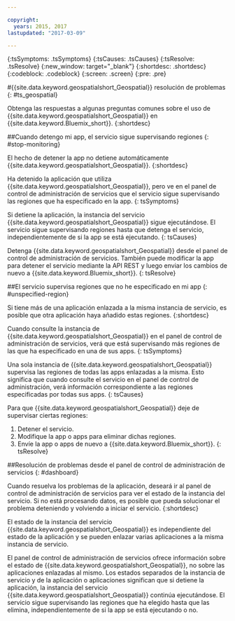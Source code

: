 ```yaml
---

copyright:
  years: 2015, 2017
lastupdated: "2017-03-09"

---
```


<!-- Attribute definitions -->
{:tsSymptoms: .tsSymptoms}
{:tsCauses: .tsCauses}
{:tsResolve: .tsResolve}
{:new_window: target="_blank"}
{:shortdesc: .shortdesc}
{:codeblock: .codeblock}
{:screen: .screen}
{:pre: .pre}

#{{site.data.keyword.geospatialshort_Geospatial}} resolución de problemas 
{: #ts_geospatial}


Obtenga las respuestas a algunas preguntas comunes sobre el uso de {{site.data.keyword.geospatialshort_Geospatial}} en {{site.data.keyword.Bluemix_short}}.
{:shortdesc}

##Cuando detengo mi app, el servicio sigue supervisando regiones
{: #stop-monitoring}


El hecho de detener la app no detiene automáticamente {{site.data.keyword.geospatialshort_Geospatial}}.
{:shortdesc}


Ha detenido la aplicación que utiliza {{site.data.keyword.geospatialshort_Geospatial}}, pero ve en el panel de control de administración de servicios que el servicio sigue supervisando las regiones que ha especificado en la app.
{: tsSymptoms}


Si detiene la aplicación, la instancia del servicio {{site.data.keyword.geospatialshort_Geospatial}} sigue ejecutándose. El servicio sigue supervisando regiones hasta que detenga el servicio, independientemente de si la app se está ejecutando.
{: tsCauses}


Detenga {{site.data.keyword.geospatialshort_Geospatial}} desde el panel de control de administración de servicios. También puede modificar la app para detener el servicio mediante la API REST y luego enviar los cambios de nuevo a {{site.data.keyword.Bluemix_short}}.
{: tsResolve}

##El servicio supervisa regiones que no he especificado en mi app
{: #unspecified-region}



Si tiene más de una aplicación enlazada a la misma instancia de servicio, es posible que otra aplicación haya añadido estas regiones.
{:shortdesc}



Cuando consulte la instancia de {{site.data.keyword.geospatialshort_Geospatial}} en el panel de control de administración de servicios, verá que está supervisando más regiones de las que ha especificado en una de sus apps.
{: tsSymptoms}

Una sola instancia de {{site.data.keyword.geospatialshort_Geospatial}} supervisa las regiones de todas las apps enlazadas a la misma. Esto significa que cuando consulte el servicio en el panel de control de administración, verá información correspondiente a las regiones especificadas por todas sus apps.
{: tsCauses}

Para que {{site.data.keyword.geospatialshort_Geospatial}} deje de supervisar ciertas regiones:

1. Detener el servicio.
2. Modifique la app o apps para eliminar dichas regiones.
3. Envíe la app o apps de nuevo a {{site.data.keyword.Bluemix_short}}.
{: tsResolve}


##Resolución de problemas desde el panel de control de administración de servicios
{: #dashboard}

Cuando resuelva los problemas de la aplicación, deseará ir al panel de control de administración de servicios para ver el estado de la instancia del servicio. Si no está procesando datos, es posible que pueda solucionar el problema deteniendo y volviendo a iniciar el servicio.
{:shortdesc}

El estado de la instancia del servicio {{site.data.keyword.geospatialshort_Geospatial}} es independiente del estado de la aplicación y se pueden enlazar varias aplicaciones a la misma instancia de servicio.

El panel de control de administración de servicios ofrece información sobre el estado de {{site.data.keyword.geospatialshort_Geospatial}}, no sobre las aplicaciones enlazadas al mismo. Los estados separados de la instancia de servicio y de la aplicación o aplicaciones significan que si detiene la aplicación, la instancia del servicio {{site.data.keyword.geospatialshort_Geospatial}} continúa ejecutándose. El servicio sigue supervisando las regiones que ha elegido hasta que las elimina, independientemente de si la app se está ejecutando o no.

